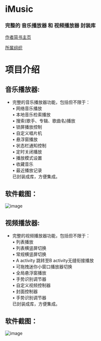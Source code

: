 # **iMusic**
### 完整的 音乐播放器 和 视频播放器 封装库
[作者简书主页](https://www.jianshu.com/u/6a64162caadd)

[所属组织](https://github.com/feiyouAndroidTeam)
# 项目介绍
## 音乐播放器:
* 完整的音乐播放器功能，包括但不限于：</br>
    • 网络音乐播放</br>
    • 本地音乐检索播放</br>
    • 搜索(歌手、专辑、歌曲名)播放</br>
    • 锁屏播放控制</br>
    • 自定义唱片机</br>
    • 悬浮窗播放</br>
    • 状态栏通知控制</br>
    • 定时关闭播放</br>
    • 播放模式设置</br>
    • 收藏音乐</br>
    • 最近播放记录</br>
已封装成库，方便集成。
## 软件截图：
![image](https://github.com/Yuye584312311/IMusic/blob/master/ScreenPhoto/%E6%88%AA%E5%B1%8F_20190417_162126.jpg)

## 视频播放器:
* 完整的视频播放器功能，包括但不限于：</br>
    • 列表播放</br>
    • 列表横竖屏切换</br>
    • 常规横竖屏切换</br>
    • A activity 跳转至B activity无缝衔接播放</br>
    • 可拖拽迷你小窗口播放器切换</br>
    • 全局悬浮窗播放</br>
    • 手势识别调节器</br>
    • 自定义视频控制器</br>
    • 封面控制器</br>
    • 手势识别调节器</br>
已封装成库，方便集成。
## 软件截图：
![image](https://github.com/Yuye584312311/IMusic/blob/master/ScreenPhoto/%E6%88%AA%E5%B1%8F_20190417_163330.jpg)